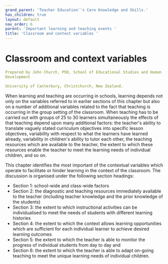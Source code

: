 ```yaml
---
grand_parent: 'Teacher Education''s Core Knowledge and Skills.'
has_children: true
layout: default
nav_order: 6
parent: 'Important learning and teaching events '
title: 'Classroom and context variables '
---
```

# Classroom and context variables


```yaml
Prepared by John Church, PhD, School of Educational Studies and Human
Development

University of Canterbury, Christchurch, New Zealand.
```


When learning and teaching are occurring in schools, learning depends
not only on the variables referred to in earlier sections of this
chapter but also on a number of additional variables related to the fact
that teaching is occurring in the group setting of the classroom. When
teaching has to be carried out with groups of 25 to 30 learners
simultaneously the effects of that teaching depend upon many additional
factors: the teacher's ability to translate vaguely stated curriculum
objectives into specific lesson objectives, variability with respect to
what the learners have learned already, variability in children's
ability to tutor each other, the teaching resources which are available
to the teacher, the extent to which these resources enable the teacher
to meet the learning needs of individual children, and so on.

This chapter identifies the most important of the contextual variables
which operate to facilitate or hinder learning in the context of the
classroom. The discussion is organised under the following section
headings:

-   Section 1: school-wide and class-wide factors
-   Section 2: the diagnostic and teaching resources immediately
    available to the teacher (including teacher knowledge and the prior
    knowledge of the students)
-   Section 3: the extent to which instructional activities can be
    individualised to meet the needs of students with different learning
    histories
-   Section 4: the extent to which the context allows learning
    opportunities which are sufficient for each individual learner to
    achieve desired learning outcomes
-   Section 5: the extent to which the teacher is able to monitor the
    progress of individual students from day to day and
-   Section 6: the extent to which the teacher is able to adapt on-going
    teaching to meet the unique learning needs of individual children.
